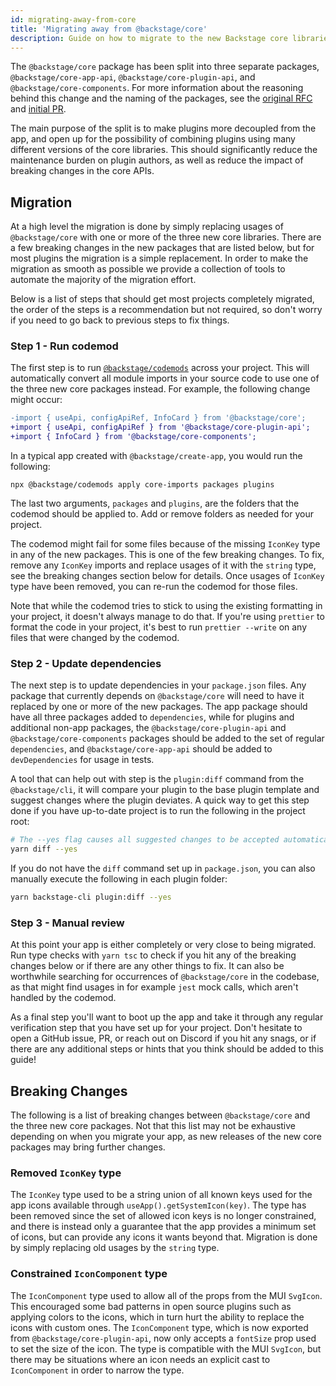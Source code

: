 ```yaml
---
id: migrating-away-from-core
title: 'Migrating away from @backstage/core'
description: Guide on how to migrate to the new Backstage core libraries.
---
```


The `@backstage/core` package has been split into three separate packages,
`@backstage/core-app-api`, `@backstage/core-plugin-api`, and
`@backstage/core-components`. For more information about the reasoning behind
this change and the naming of the packages, see the
[original RFC](https://github.com/backstage/backstage/issues/4872) and
[initial PR](https://github.com/backstage/backstage/pull/5825).

The main purpose of the split is to make plugins more decoupled from the app,
and open up for the possibility of combining plugins using many different
versions of the core libraries. This should significantly reduce the maintenance
burden on plugin authors, as well as reduce the impact of breaking changes in
the core APIs.

## Migration

At a high level the migration is done by simply replacing usages of
`@backstage/core` with one or more of the three new core libraries. There are a
few breaking changes in the new packages that are listed below, but for most
plugins the migration is a simple replacement. In order to make the migration as
smooth as possible we provide a collection of tools to automate the majority of
the migration effort.

Below is a list of steps that should get most projects completely migrated, the
order of the steps is a recommendation but not required, so don't worry if you
need to go back to previous steps to fix things.

### Step 1 - Run codemod

The first step is to run
[`@backstage/codemods`](https://www.npmjs.com/package/@backstage/codemods)
across your project. This will automatically convert all module imports in your
source code to use one of the three new core packages instead. For example, the
following change might occur:

```diff
-import { useApi, configApiRef, InfoCard } from '@backstage/core';
+import { useApi, configApiRef } from '@backstage/core-plugin-api';
+import { InfoCard } from '@backstage/core-components';
```

In a typical app created with `@backstage/create-app`, you would run the
following:

```shell
npx @backstage/codemods apply core-imports packages plugins
```

The last two arguments, `packages` and `plugins`, are the folders that the
codemod should be applied to. Add or remove folders as needed for your project.

The codemod might fail for some files because of the missing `IconKey` type in
any of the new packages. This is one of the few breaking changes. To fix, remove
any `IconKey` imports and replace usages of it with the `string` type, see the
breaking changes section below for details. Once usages of `IconKey` type have
been removed, you can re-run the codemod for those files.

Note that while the codemod tries to stick to using the existing formatting in
your project, it doesn't always manage to do that. If you're using `prettier` to
format the code in your project, it's best to run `prettier --write` on any
files that were changed by the codemod.

### Step 2 - Update dependencies

The next step is to update dependencies in your `package.json` files. Any
package that currently depends on `@backstage/core` will need to have it
replaced by one or more of the new packages. The app package should have all
three packages added to `dependencies`, while for plugins and additional non-app
packages, the `@backstage/core-plugin-api` and `@backstage/core-components`
packages should be added to the set of regular `dependencies`, and
`@backstage/core-app-api` should be added to `devDependencies` for usage in
tests.

A tool that can help out with step is the `plugin:diff` command from the
`@backstage/cli`, it will compare your plugin to the base plugin template and
suggest changes where the plugin deviates. A quick way to get this step done if
you have up-to-date project is to run the following in the project root:

```bash
# The --yes flag causes all suggested changes to be accepted automatically
yarn diff --yes
```

If you do not have the `diff` command set up in `package.json`, you can also
manually execute the following in each plugin folder:

```bash
yarn backstage-cli plugin:diff --yes
```

### Step 3 - Manual review

At this point your app is either completely or very close to being migrated. Run
type checks with `yarn tsc` to check if you hit any of the breaking changes
below or if there are any other things to fix. It can also be worthwhile
searching for occurrences of `@backstage/core` in the codebase, as that might
find usages in for example `jest` mock calls, which aren't handled by the
codemod.

As a final step you'll want to boot up the app and take it through any regular
verification step that you have set up for your project. Don't hesitate to open
a GitHub issue, PR, or reach out on Discord if you hit any snags, or if there
are any additional steps or hints that you think should be added to this guide!

## Breaking Changes

The following is a list of breaking changes between `@backstage/core` and the
three new core packages. Not that this list may not be exhaustive depending on
when you migrate your app, as new releases of the new core packages may bring
further changes.

### Removed `IconKey` type

The `IconKey` type used to be a string union of all known keys used for the app
icons available through `useApp().getSystemIcon(key)`. The type has been removed
since the set of allowed icon keys is no longer constrained, and there is
instead only a guarantee that the app provides a minimum set of icons, but can
provide any icons it wants beyond that. Migration is done by simply replacing
old usages by the `string` type.

### Constrained `IconComponent` type

The `IconComponent` type used to allow all of the props from the MUI `SvgIcon`.
This encouraged some bad patterns in open source plugins such as applying colors
to the icons, which in turn hurt the ability to replace the icons with custom
ones. The `IconComponent` type, which is now exported from
`@backstage/core-plugin-api`, now only accepts a `fontSize` prop used to set the
size of the icon. The type is compatible with the MUI `SvgIcon`, but there may
be situations where an icon needs an explicit cast to `IconComponent` in order
to narrow the type.
